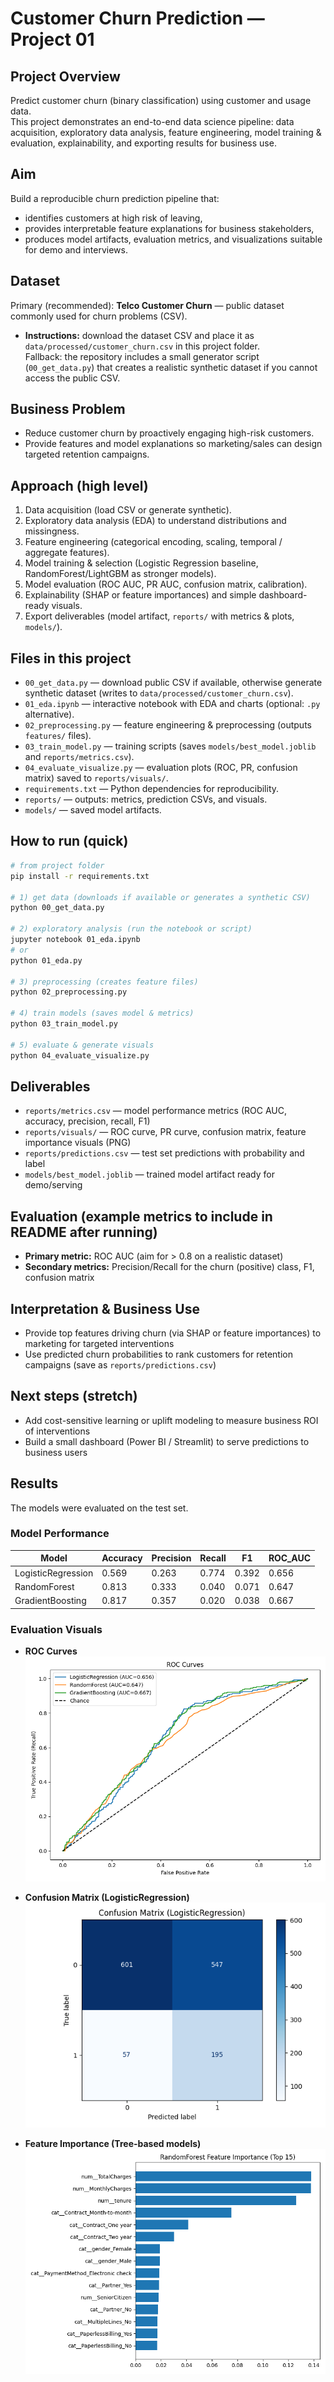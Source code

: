 # Customer Churn Prediction — Project 01

## Project Overview
Predict customer churn (binary classification) using customer and usage data.  
This project demonstrates an end-to-end data science pipeline: data acquisition, exploratory data analysis, feature engineering, model training & evaluation, explainability, and exporting results for business use.

## Aim
Build a reproducible churn prediction pipeline that:
- identifies customers at high risk of leaving,
- provides interpretable feature explanations for business stakeholders,
- produces model artifacts, evaluation metrics, and visualizations suitable for demo and interviews.

## Dataset
Primary (recommended): **Telco Customer Churn** — public dataset commonly used for churn problems (CSV).  
- **Instructions:** download the dataset CSV and place it as `data/processed/customer_churn.csv` in this project folder.  
Fallback: the repository includes a small generator script (`00_get_data.py`) that creates a realistic synthetic dataset if you cannot access the public CSV.

## Business Problem
- Reduce customer churn by proactively engaging high-risk customers.
- Provide features and model explanations so marketing/sales can design targeted retention campaigns.

## Approach (high level)
1. Data acquisition (load CSV or generate synthetic).  
2. Exploratory data analysis (EDA) to understand distributions and missingness.  
3. Feature engineering (categorical encoding, scaling, temporal / aggregate features).  
4. Model training & selection (Logistic Regression baseline, RandomForest/LightGBM as stronger models).  
5. Model evaluation (ROC AUC, PR AUC, confusion matrix, calibration).  
6. Explainability (SHAP or feature importances) and simple dashboard-ready visuals.  
7. Export deliverables (model artifact, `reports/` with metrics & plots, `models/`).

## Files in this project
- `00_get_data.py` — download public CSV if available, otherwise generate synthetic dataset (writes to `data/processed/customer_churn.csv`).  
- `01_eda.ipynb` — interactive notebook with EDA and charts (optional: `.py` alternative).  
- `02_preprocessing.py` — feature engineering & preprocessing (outputs `features/` files).  
- `03_train_model.py` — training scripts (saves `models/best_model.joblib` and `reports/metrics.csv`).  
- `04_evaluate_visualize.py` — evaluation plots (ROC, PR, confusion matrix) saved to `reports/visuals/`.  
- `requirements.txt` — Python dependencies for reproducibility.  
- `reports/` — outputs: metrics, prediction CSVs, and visuals.  
- `models/` — saved model artifacts.

## How to run (quick)
```bash
# from project folder
pip install -r requirements.txt

# 1) get data (downloads if available or generates a synthetic CSV)
python 00_get_data.py

# 2) exploratory analysis (run the notebook or script)
jupyter notebook 01_eda.ipynb
# or
python 01_eda.py

# 3) preprocessing (creates feature files)
python 02_preprocessing.py

# 4) train models (saves model & metrics)
python 03_train_model.py

# 5) evaluate & generate visuals
python 04_evaluate_visualize.py
```
## Deliverables
- `reports/metrics.csv` — model performance metrics (ROC AUC, accuracy, precision, recall, F1)  
- `reports/visuals/` — ROC curve, PR curve, confusion matrix, feature importance visuals (PNG)  
- `reports/predictions.csv` — test set predictions with probability and label  
- `models/best_model.joblib` — trained model artifact ready for demo/serving  

## Evaluation (example metrics to include in README after running)
- **Primary metric:** ROC AUC (aim for > 0.8 on a realistic dataset)  
- **Secondary metrics:** Precision/Recall for the churn (positive) class, F1, confusion matrix  

## Interpretation & Business Use
- Provide top features driving churn (via SHAP or feature importances) to marketing for targeted interventions  
- Use predicted churn probabilities to rank customers for retention campaigns (save as `reports/predictions.csv`)  

## Next steps (stretch)
- Add cost-sensitive learning or uplift modeling to measure business ROI of interventions  
- Build a small dashboard (Power BI / Streamlit) to serve predictions to business users

## Results

The models were evaluated on the test set.  

### Model Performance

| Model              | Accuracy | Precision | Recall | F1     | ROC_AUC |
|--------------------|----------|-----------|--------|--------|---------|
| LogisticRegression | 0.569    | 0.263     | 0.774  | 0.392  | 0.656   |
| RandomForest       | 0.813    | 0.333     | 0.040  | 0.071  | 0.647   |
| GradientBoosting   | 0.817    | 0.357     | 0.020  | 0.038  | 0.667   |

### Evaluation Visuals

- **ROC Curves**  
  ![ROC Curves](reports/visuals/roc_curves.png)

- **Confusion Matrix (LogisticRegression)**  
  ![Confusion Matrix](reports/visuals/confusion_matrix_LogisticRegression.png)

- **Feature Importance (Tree-based models)**  
  ![Feature Importance](reports/visuals/feature_importance.png)


